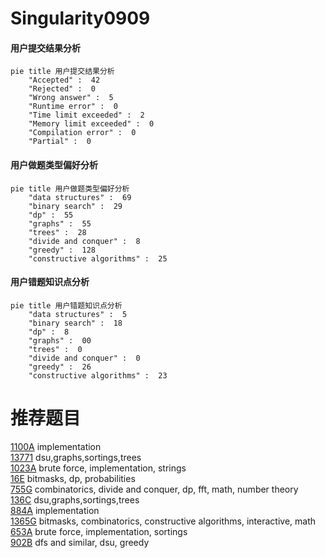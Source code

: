 # Singularity0909

<!-- tabs:start -->



#### **用户提交结果分析**

```mermaid
pie title 用户提交结果分析
    "Accepted" :  42
    "Rejected" :  0
    "Wrong answer" :  5
    "Runtime error" :  0
    "Time limit exceeded" :  2
    "Memory limit exceeded" :  0
    "Compilation error" :  0
    "Partial" :  0
```

#### **用户做题类型偏好分析**

```mermaid
pie title 用户做题类型偏好分析
    "data structures" :  69
    "binary search" :  29
    "dp" :  55
    "graphs" :  55
    "trees" :  28
    "divide and conquer" :  8
    "greedy" :  128
    "constructive algorithms" :  25
```
#### **用户错题知识点分析**

```mermaid
pie title 用户错题知识点分析
    "data structures" :  5
    "binary search" :  18
    "dp" :  8
    "graphs" :  00
    "trees" :  0
    "divide and conquer" :  0
    "greedy" :  26
    "constructive algorithms" :  23
```



<!-- tabs:end -->
# 推荐题目
[1100A](https://codeforces.com/contest/1100/problem/A)		implementation		  
[13771](https://codeforces.com/contest/1377/problem/1)		dsu,graphs,sortings,trees		  
[1023A](https://codeforces.com/contest/1023/problem/A)		brute force,
                        implementation,
                        strings		  
[16E](https://codeforces.com/contest/16/problem/E)		bitmasks,
                        dp,
                        probabilities		  
[755G](https://codeforces.com/contest/755/problem/G)		combinatorics,
                        divide and conquer,
                        dp,
                        fft,
                        math,
                        number theory		  
[136C](https://codeforces.com/contest/136/problem/C)		dsu,graphs,sortings,trees		  
[884A](https://codeforces.com/contest/884/problem/A)		implementation		  
[1365G](https://codeforces.com/contest/1365/problem/G)		bitmasks,
                        combinatorics,
                        constructive algorithms,
                        interactive,
                        math		  
[653A](https://codeforces.com/contest/653/problem/A)		brute force,
                        implementation,
                        sortings		  
[902B](https://codeforces.com/contest/902/problem/B)		dfs and similar,
                        dsu,
                        greedy		  
